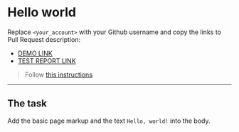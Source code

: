 # Hello world
Replace `<your_account>` with your Github username and copy the links to Pull Request description:
- [DEMO LINK](https://kreisberg.github.io/layout_hello-world/)
- [TEST REPORT LINK](https://kreisberg.github.io/layout_hello-world/report/html_report/)

> Follow [this instructions](https://mate-academy.github.io/layout_task-guideline/#how-to-solve-the-layout-tasks-on-github)
___

## The task
Add the basic page markup and the text `Hello, world!` into the body.
